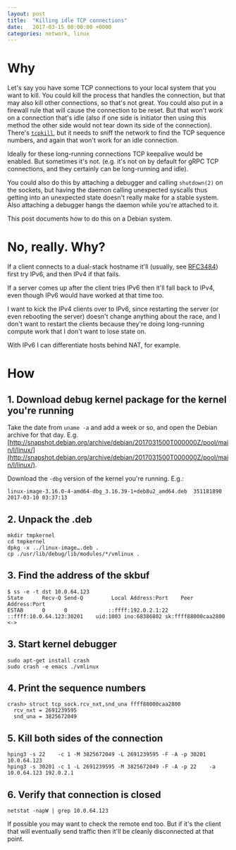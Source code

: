 ```yaml
---
layout: post
title:  "Killing idle TCP connections"
date:   2017-03-15 00:00:00 +0000
categories: network, linux
---
```

# Why

Let's say you have some TCP connections to your local system that you
want to kill. You could kill the process that handles the connection,
but that may also kill other connections, so that's not great. You
could also put in a firewall rule that will cause the connection to be
reset. But that won't work on a connection that's idle (also if one
side is initiator then using this method the other side would not tear
down its side of the connection). There's
[`tcpkill`](https://en.wikipedia.org/wiki/Tcpkill), but it needs to
sniff the network to find the TCP sequence numbers, and again that
won't work for an idle connection.

Ideally for these long-running connections TCP keepalive would be
enabled. But sometimes it's not. (e.g. it's not on by default for gRPC
TCP connections, and they certainly can be long-running and idle).

You could also do this by attaching a debugger and calling
`shutdown(2)` on the sockets, but having the daemon calling unexpected
syscalls thus getting into an unexpected state doesn't really make for
a stable system. Also attaching a debugger hangs the daemon while
you're attached to it.

This post documents how to do this on a Debian system.

# No, really. Why?

If a client connects to a dual-stack hostname it'll (usually, see
[RFC3484](https://www.ietf.org/rfc/rfc3484.txt)) first try IPv6, and
then IPv4 if that fails.

If a server comes up after the client tries IPv6 then it'll fall back
to IPv4, even though IPv6 would have worked at that time too.

I want to kick the IPv4 clients over to IPv6, since restarting the
server (or even rebooting the server) doesn't change anything about
the race, and I don't want to restart the clients because they're
doing long-running compute work that I don't want to lose state on.

With IPv6 I can differentiate hosts behind NAT, for example.

# How

## 1. Download debug kernel package for the kernel you're running

Take the date from `uname -a` and add a week or so, and open the
Debian archive for that day. E.g.
[http://snapshot.debian.org/archive/debian/2017031500T000000Z/pool/main/l/linux/](http://snapshot.debian.org/archive/debian/2017031500T000000Z/pool/main/l/linux/).

Download the `-dbg` version of the kernel you're running. E.g.:

```
linux-image-3.16.0-4-amd64-dbg_3.16.39-1+deb8u2_amd64.deb  351181890       2017-03-10 03:37:13
```

## 2. Unpack the .deb

```
mkdir tmpkernel
cd tmpkernel
dpkg -x ../linux-image….deb .
cp ./usr/lib/debug/lib/modules/*/vmlinux .
```

## 3. Find the address of the skbuf

```
$ ss -e -t dst 10.0.64.123
State      Recv-Q Send-Q         Local Address:Port    Peer Address:Port
ESTAB      0      0             ::ffff:192.0.2.1:22    ::ffff:10.0.64.123:30201    uid:1003 ino:68386802 sk:ffff88000caa2800 <->
```

## 3. Start kernel debugger

```
sudo apt-get install crash
sudo crash -e emacs ./vmlinux
```

## 4. Print the sequence numbers

```
crash> struct tcp_sock.rcv_nxt,snd_una ffff88000caa2800
  rcv_nxt = 2691239595
  snd_una = 3825672049
```

## 5. Kill both sides of the connection

```
hping3 -s 22    -c 1 -M 3825672049 -L 2691239595 -F -A -p 30201    10.0.64.123
hping3 -s 30201 -c 1 -L 2691239595 -M 3825672049 -F -A -p 22    -a 10.0.64.123 192.0.2.1
```

## 6. Verify that connection is closed

```
netstat -napW | grep 10.0.64.123
```

If possible you may want to check the remote end too. But if it's the
client that will eventually send traffic then it'll be cleanly
disconnected at that point.
